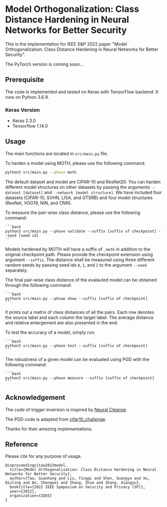 # Model Orthogonalization: Class Distance Hardening in Neural Networks for Better Security

This is the implementation for IEEE S&P 2022 paper "Model Orthogonalization: Class Distance Hardening in Neural Networks for Better Security".

The PyTorch version is coming soon...

## Prerequisite

The code is implemented and tested on Keras with TensorFlow backend. It runs on Python 3.6.9.

### Keras Version

* Keras 2.3.0
* Tensorflow 1.14.0

## Usage

The main functions are located in `src/main.py` file.

To harden a model using MOTH, please use the following command:

   ```bash
   python3 src/main.py --phase moth
   ```

The default dataset and model are CIFAR-10 and ResNet20. You can harden different model structures on other datasets by passing the arguments `--dataset [dataset]` and `--network [model structure]`. We have included four datasets (CIFAR-10, SVHN, LISA, and GTSRB) and four model structures (ResNet, VGG19, NiN, and CNN).

To measure the pair-wise class distance, please use the following command:

    ```bash
    python3 src/main.py --phase validate --suffix [suffix of checkpoint] --seed [seed id]
    ```

Models hardened by MOTH will have a suffix of `_moth` in addition to the original checkpoint path. Please provide the checkpoint extension using argument `--suffix`. The distance shall be measured using three different random seeds by passing seed ids `0`, `1`, and `2` to the argument `--seed` separately.

The final pair-wise class distance of the evalauted model can be obtained through the following command:

    ```bash
    python3 src/main.py --phsae show --suffix [suffix of checkpoint]
    ```

It prints out a matrix of class distances of all the pairs. Each row denotes the source label and each column the target label. The average distance and relative enlargement are also presented in the end.

To test the accuracy of a model, simply run:

    ```bash
    python3 src/main.py --phase test --suffix [suffix of checkpoint]
    ```

The robustness of a given model can be evaluated using PGD with the following command:

    ```bash
    python3 src/main.py --phase measure --suffix [suffix of checkpoint]
    ```

## Acknowledgement

The code of trigger inversion is inspired by [Neural Cleanse](https://github.com/bolunwang/backdoor).

The PGD code is adapted from [cifar10\_challenge](https://github.com/MadryLab/cifar10_challenge).

Thanks for their amazing implementations.

## Reference

Please cite for any purpose of usage.

```
@inproceedings{tao2022model,
  title={Model Orthogonalization: Class Distance Hardening in Neural Networks for Better Security},
  author={Tao, Guanhong and Liu, Yingqi and Shen, Guangyu and Xu, Qiuling and An, Shengwei and Zhang, Zhuo and Zhang, Xiangyu},
  booktitle={2022 IEEE Symposium on Security and Privacy (SP)},
  year={2022},
  organization={IEEE}
}
```

